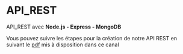 # API_REST
API_REST avec **Node.js - Express - MongoDB** 

Vous pouvez suivre les étapes pour la création de notre API REST en suivant le [pdf](https://github.com/Vladimir9595/API_REST/FullStack.pdf) mis à disposition dans ce canal
